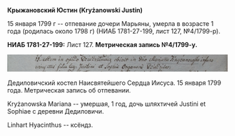 **Крыжановский Юстин (Kryżanowski Justin)**

15 января 1799 г -- отпевание дочери Марьяны, умерла в возрасте 1 года
(родилась около 1798 г) (НИАБ 1781-27-199, лист 127, №4/1799-р).

**НИАБ 1781-27-199:** Лист 127. **Метрическая запись №4/1799-у.**

![](./media/8573d2d11d51b6a02ce39eecbbd0aa57b4a867ca.png)

Дедиловичский костел Наисвятейшего Сердца Иисуса. 15 января 1799 года.
Метрическая запись об отпевании.

Kryżanowska Mariana -- умершая, 1 год, дочь шляхтичей Justini et Sophiae
с деревни Дедиловичи.

Linhart Hyacinthus -- ксёндз.
